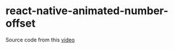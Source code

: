 # react-native-animated-number-offset

Source code from this [video](https://www.youtube.com/watch?v=gbKQOYHOjZY)
